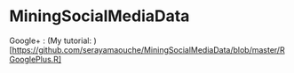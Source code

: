 # MiningSocialMediaData

Google+  : (My tutorial: )[https://github.com/serayamaouche/MiningSocialMediaData/blob/master/RGooglePlus.R]
